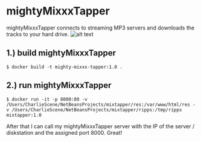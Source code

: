 # mightyMixxxTapper
mightyMixxxTapper connects to streaming MP3 servers and downloads the tracks to your hard drive.
![alt text](https://github.com/terrorist-squad/mightyMixxxTapper/blob/master/screens/1.png "record")

## 1.) build mightyMixxxTapper
```
$ docker build -t mighty-mixxx-tapper:1.0 .
```

## 2.) run mightyMixxxTapper
```
$ docker run -it -p 8000:80 -v /Users/CharlieScene/NetBeansProjects/mixtapper/res:/var/www/html/res -v /Users/CharlieScene/NetBeansProjects/mixtapper/ripps:/tmp/ripps mixtapper:1.0
```
After that I can call my mightyMixxxTapper server with the IP of the server / diskstation and the assigned port 8000. Great!
